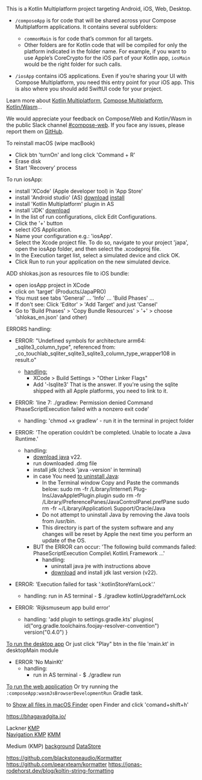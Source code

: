 This is a Kotlin Multiplatform project targeting Android, iOS, Web, Desktop.

* `/composeApp` is for code that will be shared across your Compose Multiplatform applications.
  It contains several subfolders:
  - `commonMain` is for code that’s common for all targets.
  - Other folders are for Kotlin code that will be compiled for only the platform indicated in the folder name.
    For example, if you want to use Apple’s CoreCrypto for the iOS part of your Kotlin app,
    `iosMain` would be the right folder for such calls.

* `/iosApp` contains iOS applications. Even if you’re sharing your UI with Compose Multiplatform, 
  you need this entry point for your iOS app. This is also where you should add SwiftUI code for your project.

Learn more about [Kotlin Multiplatform](https://www.jetbrains.com/help/kotlin-multiplatform-dev/get-started.html),
[Compose Multiplatform](https://github.com/JetBrains/compose-multiplatform/#compose-multiplatform),
[Kotlin/Wasm](https://kotl.in/wasm/)…

We would appreciate your feedback on Compose/Web and Kotlin/Wasm in the public Slack channel [#compose-web](https://slack-chats.kotlinlang.org/c/compose-web).
If you face any issues, please report them on [GitHub](https://github.com/JetBrains/compose-multiplatform/issues).

To reinstall macOS (wipe macBook)
- Click btn 'turnOn' and long click 'Command + R'
- Erase disk
- Start 'Recovery' process

To run iosApp:
- install 'XCode' (Apple developer tool) in 'App Store'
- install 'Android studio' (AS) [download](https://developer.android.com/studio) [install](https://developer.android.com/studio/install)
- install 'Kotlin Multiplatform' plugin in AS
- install 'JDK' [download](https://www.oracle.com/pe/java/technologies/downloads/#jdk22-mac)
- In the list of run configurations, click Edit Configurations.
- Click the '+' button
- select iOS Application.
- Name your configuration e.g.: 'iosApp'.
- Select the Xcode project file. To do so, navigate to your project 'japa', open the iosApp folder, and then select the .xcodeproj file.
- In the Execution target list, select a simulated device and click OK.
- Click Run to run your application on the new simulated device.

ADD shlokas.json as resources file to iOS bundle:
- open iosApp project in XCode
- click on 'target' (Products/JapaPRO)
- You must see tabs 'General' ... 'Info' ... 'Build Phases' ...
- If don't see: Click 'Editor' > 'Add Target' and just 'Cansel'
- Go to 'Build Phases' > 'Copy Bundle Resources' > '+' > choose 'shlokas_en.json' (and other)

ERRORS handling:

- ERROR: "Undefined symbols for architecture arm64:
  _sqlite3_column_type", referenced from:
  _co_touchlab_sqliter_sqlite3_sqlite3_column_type_wrapper108 in result.o"
  - [handling:](https://github.com/sqldelight/sqldelight/issues/1442#issuecomment-2348900942)
    - XCode > Build Settings > "Other Linker Flags"
    - Add '-lsqlite3'
      That is the answer. If you're using the sqlite shipped with all Apple platforms, you need to link to it.


- ERROR: 'line 7: ./gradlew: Permission denied Command PhaseScriptExecution failed with a nonzero exit code'
  - handling: 'chmod +x gradlew' - run it in the terminal in project folder 

- ERROR: 'The operation couldn’t be completed. Unable to locate a Java Runtime.'
  - handling: 
    - [download java](https://www.java.com/en/download/) v22.
    - run downloaded .dmg file
    - install jdk (check 'java -version' in terminal)
    - in case You need [to uninstall Java](https://www.java.com/en/download/help/mac_uninstall_java.html): 
      - In the Terminal window Copy and Paste the commands below:
        sudo rm -fr /Library/Internet\ Plug-Ins/JavaAppletPlugin.plugin
        sudo rm -fr /Library/PreferencePanes/JavaControlPanel.prefPane
        sudo rm -fr ~/Library/Application\ Support/Oracle/Java 
      - Do not attempt to uninstall Java by removing the Java tools from /usr/bin. 
      - This directory is part of the system software and any changes will be reset by Apple the next time you perform an update of the OS.
    - BUT the ERROR can occur: 'The following build commands failed: PhaseScriptExecution Compile\ Kotlin\ Framework ...'
      - handling:
        - uninstall java jre with instructions above
        - [download](https://www.oracle.com/pe/java/technologies/downloads/#jdk22-mac) and install jdk last version (v22).

- ERROR: 'Execution failed for task ':kotlinStoreYarnLock'.'
  - handling:
    run in AS terminal - $ ./gradlew kotlinUpgradeYarnLock

- ERROR: 'Rijksmuseum app build error'
  - handling:  'add plugin to settings.gradle.kts'
    plugins{
      id("org.gradle.toolchains.foojay-resolver-convention") version("0.4.0")
    }

[To run the desktop app](https://www.jetbrains.com/help/kotlin-multiplatform-dev/compose-multiplatform-create-first-app.html#run-your-application-on-desktop)
Or just click "Play" btn in the file 'main.kt' in desktopMain module
- ERROR 'No MainKt'
  - handling:
    - run in AS terminal - $ ./gradlew run

[To run the web application](https://www.jetbrains.com/help/kotlin-multiplatform-dev/compose-multiplatform-create-first-app.html#run-your-web-application)
Or try running the `:composeApp:wasmJsBrowserDevelopmentRun` Gradle task.

to [Show all files in macOS Finder](https://apple.stackexchange.com/a/34872) open Finder and click 'comand+shift+h'

https://bhagavadgita.io/

Lackner [KMP](https://www.youtube.com/watch?v=RSBO1C_Du2U&list=PLQkwcJG4YTCS55alEYv3J8CD4BXhqLUuk&pp=iAQB)  
[Navigation KMP](https://www.youtube.com/watch?v=g4XSWQ7QT8g) 
[KMM](https://www.youtube.com/watch?v=7Wl-G8aXxDA&list=PLQkwcJG4YTCQxZMQdhR2_TNYa-jwnXUGJ&pp=iAQB)

Medium (KMP)
[background](https://medium.com/@OlgaDery/kotlin-multiplatform-evaluation-part-2-how-to-design-background-functionality-42eb74416d87)
[DataStore](https://medium.com/@stevdza-san/datastore-in-a-compose-multiplatform-for-ios-android-complete-guide-aa9370cdf33d)

https://github.com/blackstoneaudio/Kormatter
https://github.com/pearxteam/kormatter
https://jonas-rodehorst.dev/blog/koltin-string-formatting